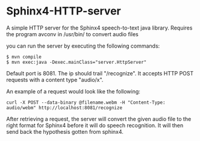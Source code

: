 # Sphinx4-HTTP-server

A simple HTTP server for the Sphinx4 speech-to-text java library. Requires the program avconv in /usr/bin/ to convert audio files

you can run the server by executing the following commands:
```
$ mvn compile
$ mvn exec:java -Dexec.mainClass="server.HttpServer"
```

Default port is 8081. The ip should trail "/recognize". It accepts HTTP POST requests with a content type "audio/x". 

An example of a request would look like the following:
```
curl -X POST --data-binary @filename.webm -H "Content-Type: audio/webm" http://localhost:8081/recognize
```

After retrieving a request, the server will convert the given audio file to the right format for Sphinx4 before it will do speech recognition. It will then send back the hypothesis gotten from sphinx4.
